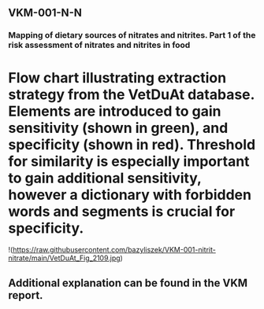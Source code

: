 ## VKM-001-N-N

### Mapping of dietary sources of nitrates and nitrites. Part 1 of the risk assessment of nitrates and nitrites in food

# Flow chart illustrating extraction strategy from the VetDuAt database. Elements are introduced to gain sensitivity (shown in green), and specificity (shown in red). Threshold for similarity is especially important to gain additional sensitivity, however a dictionary with forbidden words and segments is crucial for specificity. 

!(https://raw.githubusercontent.com/bazyliszek/VKM-001-nitrit-nitrate/main/VetDuAt_Fig_2109.jpg)

## Additional explanation can be found in the VKM report.
